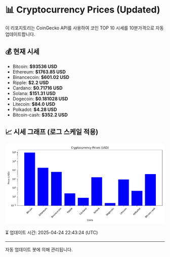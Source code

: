 
# 📊 Cryptocurrency Prices (Updated)

이 리포지토리는 CoinGecko API를 사용하여 코인 TOP 10 시세를 10분가격으로 자동 업데이트합니다.

## 💰 현재 시세
- Bitcoin: **$93536 USD**
- Ethereum: **$1763.85 USD**
- Binancecoin: **$601.02 USD**
- Ripple: **$2.2 USD**
- Cardano: **$0.71716 USD**
- Solana: **$151.31 USD**
- Dogecoin: **$0.181028 USD**
- Litecoin: **$84.0 USD**
- Polkadot: **$4.28 USD**
- Bitcoin-cash: **$352.2 USD**

## 📈 시세 그래프 (로그 스케일 적용)
![Crypto Prices](crypto_prices.png)

⏳ 업데이트 시간: 2025-04-24 22:43:24 (UTC)

---
자동 업데이트 봇에 의해 관리됩니다.
